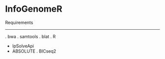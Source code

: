 # InfoGenomeR
Requirements
_____________________________________
. bwa
. samtools
. blat
. R
  - lpSolveApi
  - ABSOLUTE
. BICseq2
